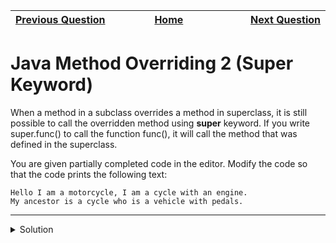 | <img width=1000>[Previous Question](https://github.com/Kevin-Lago/java-hackerrank-solutions/tree/main/src/)</img> | <img width=1000>[Home](https://github.com/Kevin-Lago/java-hackerrank-solutions)</img> | <img width=1000>[Next Question](https://github.com/Kevin-Lago/java-hackerrank-solutions/tree/main/src/)</img> |
|:---|:---:|---:|

# Java Method Overriding 2 (Super Keyword)

When a method in a subclass overrides a method in superclass, it is still possible to call the overridden method using __super__ keyword. If you write super.func() to call the function func(), it will call the method that was defined in the superclass.

You are given partially completed code in the editor. Modify the code so that the code prints the following text:

```
Hello I am a motorcycle, I am a cycle with an engine.
My ancestor is a cycle who is a vehicle with pedals.
```

---

<details><summary>Solution</summary>
    
```java

```
</details>